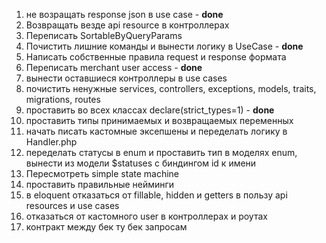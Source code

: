 1. не возращать response json в use case - **done**
2. Возвращать везде api resource в контроллерах
3. Переписать SortableByQueryParams
4. Почистить лишние команды и вынести логику в UseCase - **done**
5. Написать собственные правила request и response формата
6. Переписать merchant user access - **done**
7. вынести оставшиеся контроллеры в use cases
8. почистить ненужные services, controllers, exceptions, models, traits, migrations, routes
9. проставить во всех классах declare(strict_types=1) - **done**
10. проставить типы принимаемых и возвращаемых переменных
11. начать писать кастомные эксепшены и переделать логику в Handler.php
12. переделать статусы в enum и проставить тип в моделях enum, вынести из модели $statuses с биндингом id к имени
13. Пересмотреть simple state machine
14. проставить правильные нейминги
15. в eloquent отказаться от fillable, hidden и getters в пользу api resources и use cases
16. отказаться от кастомного user в контроллерах и роутах
17. контракт между бек ту бек запросам
